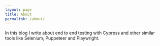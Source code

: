 ```yaml
---
layout: page
title: About
permalink: /about/
---
```


In this blog I write about end to end testing with Cypress and other similar tools
like Selenium, Puppeteer and Playwright.